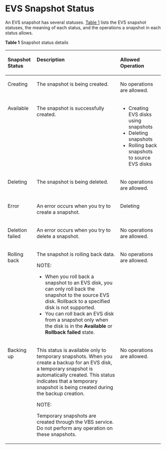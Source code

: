 # EVS Snapshot Status<a name="evs_01_0041"></a>

An EVS snapshot has several statuses.  [Table 1](#evs_faq_0018_table64552624191747)  lists the EVS snapshot statuses, the meaning of each status, and the operations a snapshot in each status allows.

**Table  1**  Snapshot status details

<a name="evs_faq_0018_table64552624191747"></a>
<table><thead align="left"><tr id="evs_faq_0018_row53790844191747"><th class="cellrowborder" valign="top" width="18.67%" id="mcps1.2.4.1.1"><p id="evs_faq_0018_p4696184819180"><a name="evs_faq_0018_p4696184819180"></a><a name="evs_faq_0018_p4696184819180"></a>Snapshot Status</p>
</th>
<th class="cellrowborder" valign="top" width="53.63%" id="mcps1.2.4.1.2"><p id="evs_faq_0018_p16533784191747"><a name="evs_faq_0018_p16533784191747"></a><a name="evs_faq_0018_p16533784191747"></a>Description</p>
</th>
<th class="cellrowborder" valign="top" width="27.700000000000003%" id="mcps1.2.4.1.3"><p id="evs_faq_0018_p44528397191747"><a name="evs_faq_0018_p44528397191747"></a><a name="evs_faq_0018_p44528397191747"></a>Allowed Operation</p>
</th>
</tr>
</thead>
<tbody><tr id="evs_faq_0018_row35291149191747"><td class="cellrowborder" valign="top" width="18.67%" headers="mcps1.2.4.1.1 "><p id="evs_faq_0018_p40463785165345"><a name="evs_faq_0018_p40463785165345"></a><a name="evs_faq_0018_p40463785165345"></a>Creating</p>
</td>
<td class="cellrowborder" valign="top" width="53.63%" headers="mcps1.2.4.1.2 "><p id="evs_faq_0018_p56341191165345"><a name="evs_faq_0018_p56341191165345"></a><a name="evs_faq_0018_p56341191165345"></a>The snapshot is being created.</p>
</td>
<td class="cellrowborder" valign="top" width="27.700000000000003%" headers="mcps1.2.4.1.3 "><p id="evs_faq_0018_p233769165345"><a name="evs_faq_0018_p233769165345"></a><a name="evs_faq_0018_p233769165345"></a>No operations are allowed.</p>
</td>
</tr>
<tr id="evs_faq_0018_row12893053191747"><td class="cellrowborder" valign="top" width="18.67%" headers="mcps1.2.4.1.1 "><p id="evs_faq_0018_p2259935191846"><a name="evs_faq_0018_p2259935191846"></a><a name="evs_faq_0018_p2259935191846"></a>Available</p>
</td>
<td class="cellrowborder" valign="top" width="53.63%" headers="mcps1.2.4.1.2 "><p id="evs_faq_0018_p16383851191846"><a name="evs_faq_0018_p16383851191846"></a><a name="evs_faq_0018_p16383851191846"></a>The snapshot is successfully created.</p>
</td>
<td class="cellrowborder" valign="top" width="27.700000000000003%" headers="mcps1.2.4.1.3 "><a name="evs_faq_0018_ul62104117182653"></a><a name="evs_faq_0018_ul62104117182653"></a><ul id="evs_faq_0018_ul62104117182653"><li>Creating EVS disks using snapshots</li><li>Deleting snapshots</li><li>Rolling back snapshots to source EVS disks</li></ul>
</td>
</tr>
<tr id="evs_faq_0018_row721621712446"><td class="cellrowborder" valign="top" width="18.67%" headers="mcps1.2.4.1.1 "><p id="evs_faq_0018_p3658433212455"><a name="evs_faq_0018_p3658433212455"></a><a name="evs_faq_0018_p3658433212455"></a>Deleting</p>
</td>
<td class="cellrowborder" valign="top" width="53.63%" headers="mcps1.2.4.1.2 "><p id="evs_faq_0018_p3682527212455"><a name="evs_faq_0018_p3682527212455"></a><a name="evs_faq_0018_p3682527212455"></a>The snapshot is being deleted.</p>
</td>
<td class="cellrowborder" valign="top" width="27.700000000000003%" headers="mcps1.2.4.1.3 "><p id="evs_faq_0018_p4587262812455"><a name="evs_faq_0018_p4587262812455"></a><a name="evs_faq_0018_p4587262812455"></a>No operations are allowed.</p>
</td>
</tr>
<tr id="evs_faq_0018_row57957852194514"><td class="cellrowborder" valign="top" width="18.67%" headers="mcps1.2.4.1.1 "><p id="evs_faq_0018_p7460362194521"><a name="evs_faq_0018_p7460362194521"></a><a name="evs_faq_0018_p7460362194521"></a>Error</p>
</td>
<td class="cellrowborder" valign="top" width="53.63%" headers="mcps1.2.4.1.2 "><p id="evs_faq_0018_p526628519467"><a name="evs_faq_0018_p526628519467"></a><a name="evs_faq_0018_p526628519467"></a>An error occurs when you try to create a snapshot.</p>
</td>
<td class="cellrowborder" valign="top" width="27.700000000000003%" headers="mcps1.2.4.1.3 "><p id="evs_faq_0018_p2242870194521"><a name="evs_faq_0018_p2242870194521"></a><a name="evs_faq_0018_p2242870194521"></a>Deleting</p>
</td>
</tr>
<tr id="evs_faq_0018_row51729329191747"><td class="cellrowborder" valign="top" width="18.67%" headers="mcps1.2.4.1.1 "><p id="evs_faq_0018_p23982637191747"><a name="evs_faq_0018_p23982637191747"></a><a name="evs_faq_0018_p23982637191747"></a>Deletion failed</p>
</td>
<td class="cellrowborder" valign="top" width="53.63%" headers="mcps1.2.4.1.2 "><p id="evs_faq_0018_p5387879619469"><a name="evs_faq_0018_p5387879619469"></a><a name="evs_faq_0018_p5387879619469"></a>An error occurs when you try to delete a snapshot.</p>
</td>
<td class="cellrowborder" valign="top" width="27.700000000000003%" headers="mcps1.2.4.1.3 "><p id="evs_faq_0018_p56250197191747"><a name="evs_faq_0018_p56250197191747"></a><a name="evs_faq_0018_p56250197191747"></a>No operations are allowed.</p>
</td>
</tr>
<tr id="evs_faq_0018_row57899957175726"><td class="cellrowborder" valign="top" width="18.67%" headers="mcps1.2.4.1.1 "><p id="evs_faq_0018_p51337573175726"><a name="evs_faq_0018_p51337573175726"></a><a name="evs_faq_0018_p51337573175726"></a>Rolling back</p>
</td>
<td class="cellrowborder" valign="top" width="53.63%" headers="mcps1.2.4.1.2 "><p id="evs_faq_0018_p3842076519239"><a name="evs_faq_0018_p3842076519239"></a><a name="evs_faq_0018_p3842076519239"></a>The snapshot is rolling back data.</p>
<div class="note" id="evs_faq_0018_note1024257119239"><a name="evs_faq_0018_note1024257119239"></a><a name="evs_faq_0018_note1024257119239"></a><span class="notetitle"> NOTE: </span><div class="notebody"><a name="evs_faq_0018_ul2507428319239"></a><a name="evs_faq_0018_ul2507428319239"></a><ul id="evs_faq_0018_ul2507428319239"><li>When you roll back a snapshot to an EVS disk, you can only roll back the snapshot to the source EVS disk. Rollback to a specified disk is not supported.</li><li>You can roll back an EVS disk from a snapshot only when the disk is in the <span class="wintitle" id="evs_faq_0018_wintitle355923761181956"><a name="evs_faq_0018_wintitle355923761181956"></a><a name="evs_faq_0018_wintitle355923761181956"></a><b>Available</b></span> or <span class="wintitle" id="evs_faq_0018_wintitle698955377181956"><a name="evs_faq_0018_wintitle698955377181956"></a><a name="evs_faq_0018_wintitle698955377181956"></a><b>Rollback failed</b></span> state.</li></ul>
</div></div>
</td>
<td class="cellrowborder" valign="top" width="27.700000000000003%" headers="mcps1.2.4.1.3 "><p id="evs_faq_0018_p6428254175726"><a name="evs_faq_0018_p6428254175726"></a><a name="evs_faq_0018_p6428254175726"></a>No operations are allowed.</p>
</td>
</tr>
<tr id="evs_faq_0018_row202341611579"><td class="cellrowborder" valign="top" width="18.67%" headers="mcps1.2.4.1.1 "><p id="evs_faq_0018_p283543201579"><a name="evs_faq_0018_p283543201579"></a><a name="evs_faq_0018_p283543201579"></a>Backing up</p>
</td>
<td class="cellrowborder" valign="top" width="53.63%" headers="mcps1.2.4.1.2 "><p id="evs_faq_0018_p149985721579"><a name="evs_faq_0018_p149985721579"></a><a name="evs_faq_0018_p149985721579"></a>This status is available only to temporary snapshots. When you create a backup for an EVS disk, a temporary snapshot is automatically created. This status indicates that a temporary snapshot is being created during the backup creation.</p>
<div class="note" id="evs_faq_0018_note1132117458266"><a name="evs_faq_0018_note1132117458266"></a><a name="evs_faq_0018_note1132117458266"></a><span class="notetitle"> NOTE: </span><div class="notebody"><p id="evs_faq_0018_p9762105912191"><a name="evs_faq_0018_p9762105912191"></a><a name="evs_faq_0018_p9762105912191"></a>Temporary snapshots are created through the VBS service. Do not perform any operation on these snapshots.</p>
</div></div>
</td>
<td class="cellrowborder" valign="top" width="27.700000000000003%" headers="mcps1.2.4.1.3 "><p id="evs_faq_0018_p69247801579"><a name="evs_faq_0018_p69247801579"></a><a name="evs_faq_0018_p69247801579"></a>No operations are allowed.</p>
</td>
</tr>
</tbody>
</table>

